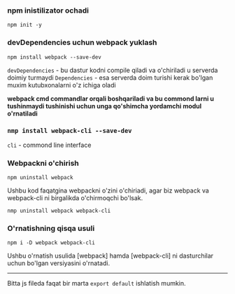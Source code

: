 ### npm inistilizator ochadi

`npm init -y` 


### devDependencies uchun webpack yuklash
`npm install webpack --save-dev` 


`devDependencies` - bu dastur kodni compile qiladi va o'chiriladi u serverda doimiy turmaydi
`Dependencies` - esa serverda doim turishi kerak bo'lgan muxim kutubxonalarni o'z ichiga oladi

**webpack cmd commandlar orqali boshqariladi va bu commond larni u tushinmaydi
tushinishi uchun unga qo'shimcha yordamchi modul o'rnatiladi**

### `nmp install webpack-cli --save-dev` 
`cli` - commond line interface

### Webpackni o'chirish

`npm uninstall webpack`

Ushbu kod faqatgina webpackni o'zini o'chiriadi, agar biz webpack va webpack-cli ni birgalikda o'chirmoqchi bo'lsak.

`nmp uninstall webpack webpack-cli`


### O'rnatishning qisqa usuli

`npm i -D webpack webpack-cli`

Ushbu o'rnatish usulida [webpack] hamda [webpack-cli] ni dasturchilar uchun bo'lgan versiyasini o'rnatadi. 



*****************************************************
Bitta js fileda faqat bir marta `export default` ishlatish mumkin.